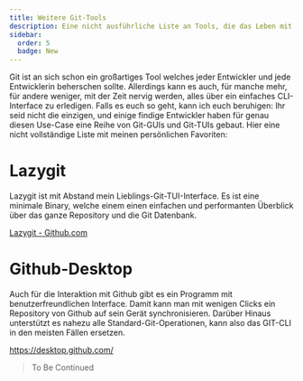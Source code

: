 ```yaml
---
title: Weitere Git-Tools
description: Eine nicht ausführliche Liste an Tools, die das Leben mit Git einfacher oder angenehmer machen.
sidebar:
  order: 5
  badge: New
---
```


Git ist an sich schon ein großartiges Tool welches jeder Entwickler und jede Entwicklerin beherschen sollte. Allerdings kann es auch, für manche mehr, für andere weniger, mit der Zeit nervig werden, alles über ein einfaches CLI-Interface zu erledigen. Falls es euch so geht, kann ich euch beruhigen:
Ihr seid nicht die einzigen, und einige findige Entwickler haben für genau diesen Use-Case eine Reihe von Git-GUIs und Git-TUIs gebaut. Hier eine nicht vollständige Liste mit meinen persönlichen Favoriten:

# Lazygit

Lazygit ist mit Abstand mein Lieblings-Git-TUI-Interface.
Es ist eine minimale Binary, welche einem einen einfachen und performanten Überblick über das ganze Repository und die Git Datenbank.

[Lazygit - Github.com](https://github.com/.../lazygit)

# Github-Desktop

Auch für die Interaktion mit Github gibt es ein Programm mit benutzerfreundlichen Interface. Damit kann man mit wenigen Clicks ein Repository von Github auf sein Gerät synchronisieren. Darüber Hinaus unterstützt es nahezu alle Standard-Git-Operationen, kann also das GIT-CLI in den meisten Fällen ersetzen.

https://desktop.github.com/

> To Be Continued

